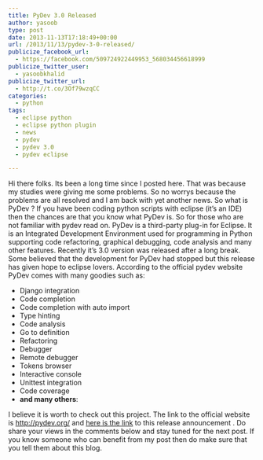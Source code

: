 ```yaml
---
title: PyDev 3.0 Released
author: yasoob
type: post
date: 2013-11-13T17:18:49+00:00
url: /2013/11/13/pydev-3-0-released/
publicize_facebook_url:
  - https://facebook.com/509724922449953_568034456618999
publicize_twitter_user:
  - yasoobkhalid
publicize_twitter_url:
  - http://t.co/3Of79wzqCC
categories:
  - python
tags:
  - eclipse python
  - eclipse python plugin
  - news
  - pydev
  - pydev 3.0
  - pydev eclipse

---
```

Hi there folks. Its been a long time since I posted here. That was because my studies were giving me some problems. So no worrys because the problems are all resolved and I am back with yet another news. So what is PyDev ? If you have been coding python scripts with eclipse (it&#8217;s an IDE) then the chances are that you know what PyDev is<!--more-->. So for those who are not familiar with pydev read on. PyDev is a third-party plug-in for Eclipse. It is an Integrated Development Environment used for programming in Python supporting code refactoring, graphical debugging, code analysis and many other features. Recently it&#8217;s 3.0 version was released after a long break. Some believed that the development for PyDev had stopped but this release has given hope to eclipse lovers. According to the official pydev website PyDev comes with many goodies such as:

  * Django integration
  * Code completion
  * Code completion with auto import
  * Type hinting
  * Code analysis
  * Go to definition
  * Refactoring
  * Debugger
  * Remote debugger
  * Tokens browser
  * Interactive console
  * Unittest integration
  * Code coverage
  * **and many others**:

I believe it is worth to check out this project. The link to the official website is <http://pydev.org/> and [here is the link][1] to this release announcement . Do share your views in the comments below and stay tuned for the next post. If you know someone who can benefit from my post then do make sure that you tell them about this blog.

 [1]: http://www.pydev.blogspot.com.br/2013/11/pydev-30.html